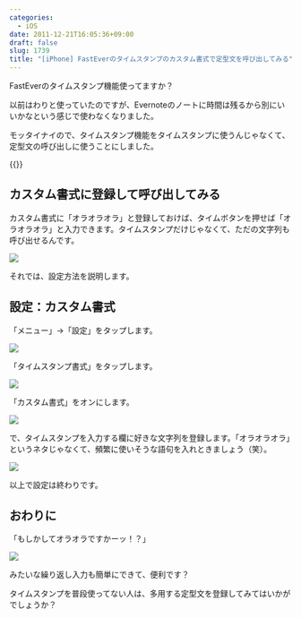 ```yaml
---
categories:
  - iOS
date: 2011-12-21T16:05:36+09:00
draft: false
slug: 1739
title: "[iPhone] FastEverのタイムスタンプのカスタム書式で定型文を呼び出してみる"
---
```


FastEverのタイムスタンプ機能使ってますか？

以前はわりと使っていたのですが、Evernoteのノートに時間は残るから別にいいかなという感じで使わなくなりました。

モッタイナイので、タイムスタンプ機能をタイムスタンプに使うんじゃなくて、定型文の呼び出しに使うことにしました。

{{<app id="364580273" title="FastEver 1.9.3（￥170）" src="http://a1.mzstatic.com/us/r1000/093/Purple/d5/30/30/mzl.talqanak.100x100-75.png">}}

## カスタム書式に登録して呼び出してみる

カスタム書式に「オラオラオラ」と登録しておけば、タイムボタンを押せば「オラオラオラ」と入力できます。タイムスタンプだけじゃなくて、ただの文字列も呼び出せるんです。

![](/images/2011/12/1739_1.png)

それでは、設定方法を説明します。

## 設定：カスタム書式

「メニュー」→「設定」をタップします。

![](/images/2011/12/1739_2.png)

「タイムスタンプ書式」をタップします。

![](/images/2011/12/1739_3.png)

「カスタム書式」をオンにします。

![](/images/2011/12/1739_4.png)

で、タイムスタンプを入力する欄に好きな文字列を登録します。「オラオラオラ」というネタじゃなくて、頻繁に使いそうな語句を入れときましょう（笑）。

![](/images/2011/12/1739_5.png)

以上で設定は終わりです。

## おわりに

「もしかしてオラオラですかーッ！？」

![](/images/2011/12/1739_6.png)

みたいな繰り返し入力も簡単にできて、便利です？

タイムスタンプを普段使ってない人は、多用する定型文を登録してみてはいかがでしょうか？
